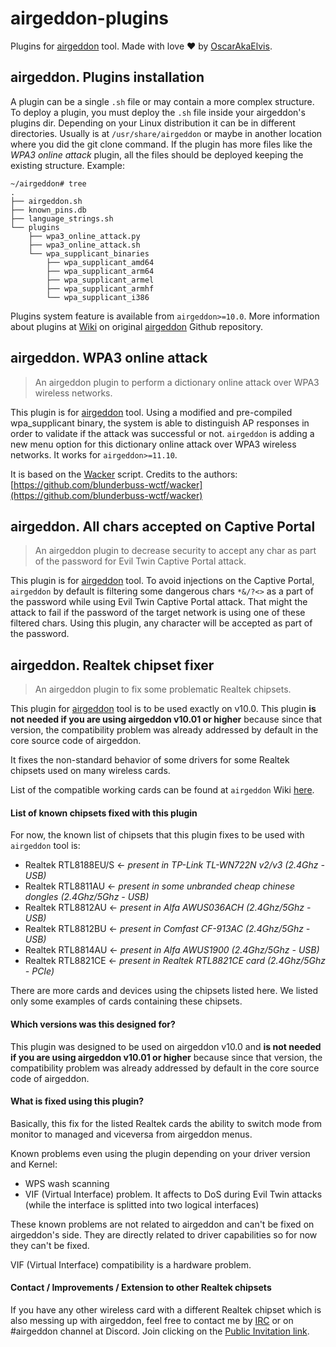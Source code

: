 # airgeddon-plugins

Plugins for [airgeddon] tool. Made with love :heart: by [OscarAkaElvis].

## airgeddon. Plugins installation

A plugin can be a single `.sh` file or may contain a more complex structure. To deploy a plugin, you must deploy the `.sh` file inside your airgeddon's plugins dir. Depending on your Linux distribution it can be in different directories. Usually is at `/usr/share/airgeddon` or maybe in another location where you did the git clone command. If the plugin has more files like the _WPA3 online attack_ plugin, all the files should be deployed keeping the existing structure. Example:

```
~/airgeddon# tree
.
├── airgeddon.sh
├── known_pins.db
├── language_strings.sh
└── plugins
    ├── wpa3_online_attack.py
    ├── wpa3_online_attack.sh
    └── wpa_supplicant_binaries
        ├── wpa_supplicant_amd64
        ├── wpa_supplicant_arm64
        ├── wpa_supplicant_armel
        ├── wpa_supplicant_armhf
        └── wpa_supplicant_i386
```

Plugins system feature is available from `airgeddon>=10.0`. More information about plugins at [Wiki] on original [airgeddon] Github repository.

## airgeddon. WPA3 online attack

> An airgeddon plugin to perform a dictionary online attack over WPA3 wireless networks.

This plugin is for [airgeddon] tool. Using a modified and pre-compiled wpa_supplicant binary, the system is able to distinguish AP responses in order to validate if the attack was successful or not. `airgeddon` is adding a new menu option for this dictionary online attack over WPA3 wireless networks. It works for `airgeddon>=11.10`.

It is based on the [Wacker] script. Credits to the authors: [https://github.com/blunderbuss-wctf/wacker](https://github.com/blunderbuss-wctf/wacker)

## airgeddon. All chars accepted on Captive Portal

> An airgeddon plugin to decrease security to accept any char as part of the password for Evil Twin Captive Portal attack.

This plugin is for [airgeddon] tool. To avoid injections on the Captive Portal, `airgeddon` by default is filtering some dangerous chars `*&/?<>` as a part of the password while using Evil Twin Captive Portal attack. That might the attack to fail if the password of the target network is using one of these filtered chars. Using this plugin, any character will be accepted as part of the password.

## airgeddon. Realtek chipset fixer

> An airgeddon plugin to fix some problematic Realtek chipsets.

This plugin for [airgeddon] tool is to be used exactly on v10.0. This plugin __is not needed if you are using airgeddon v10.01 or higher__ because since that version, the compatibility problem was already addressed by default in the core source code of airgeddon.

It fixes the non-standard behavior of some drivers for some Realtek chipsets used on many wireless cards.

List of the compatible working cards can be found at `airgeddon` Wiki [here].

#### List of known chipsets fixed with this plugin

For now, the known list of chipsets that this plugin fixes to be used with `airgeddon` tool is:

 - Realtek RTL8188EU/S <- _present in TP-Link TL-WN722N v2/v3 (2.4Ghz - USB)_
 - Realtek RTL8811AU <- _present in some unbranded cheap chinese dongles (2.4Ghz/5Ghz - USB)_
 - Realtek RTL8812AU <- _present in Alfa AWUS036ACH (2.4Ghz/5Ghz - USB)_
 - Realtek RTL8812BU <- _present in Comfast CF-913AC (2.4Ghz/5Ghz - USB)_
 - Realtek RTL8814AU <- _present in Alfa AWUS1900 (2.4Ghz/5Ghz - USB)_
 - Realtek RTL8821CE <- _present in Realtek RTL8821CE card (2.4Ghz/5Ghz - PCIe)_

There are more cards and devices using the chipsets listed here. We listed only some examples of cards containing these chipsets.

#### Which versions was this designed for?

This plugin was designed to be used on airgeddon v10.0 and __is not needed if you are using airgeddon v10.01 or higher__ because since that version, the compatibility problem was already addressed by default in the core source code of airgeddon.

#### What is fixed using this plugin?

Basically, this fix for the listed Realtek cards the ability to switch mode from monitor to managed and viceversa from airgeddon menus.

Known problems even using the plugin depending on your driver version and Kernel:

 - WPS wash scanning
 - VIF (Virtual Interface) problem. It affects to DoS during Evil Twin attacks (while the interface is splitted into two logical interfaces)

These known problems are not related to airgeddon and can't be fixed on airgeddon's side. They are directly related to driver capabilities so for now they can't be fixed.

VIF (Virtual Interface) compatibility is a hardware problem.

#### Contact / Improvements / Extension to other Realtek chipsets

If you have any other wireless card with a different Realtek chipset which is also messing up with airgeddon, feel free to contact me by [IRC] or on #airgeddon channel at Discord. Join clicking on the [Public Invitation link].

[airgeddon]: https://github.com/v1s1t0r1sh3r3/airgeddon
[here]: https://github.com/v1s1t0r1sh3r3/airgeddon/wiki/Cards%20and%20Chipsets
[Wiki]: https://github.com/v1s1t0r1sh3r3/airgeddon/wiki/Plugins%20System#how-can-i-install-a-plugin-already-done-by-somebody
[IRC]: https://web.libera.chat/
[Public Invitation link]: https://discord.gg/sQ9dgt9
[Wacker]: https://github.com/blunderbuss-wctf/wacker
[OscarAkaElvis]: https://github.com/OscarAkaElvis
